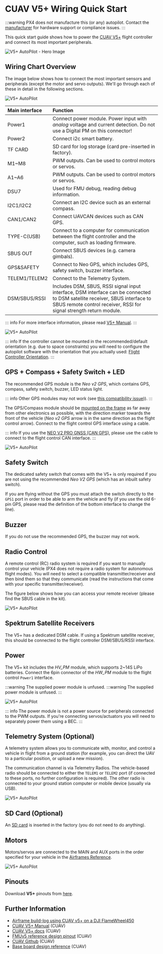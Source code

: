 # CUAV V5+ Wiring Quick Start

:::warning PX4 does not manufacture this (or any) autopilot. Contact the [manufacturer](https://store.cuav.net/) for hardware support or compliance issues.
:::

This quick start guide shows how to power the [CUAV V5+](../flight_controller/cuav_v5_plus.md) flight controller and connect its most important peripherals.

![V5+ AutoPilot - Hero Image](../../assets/flight_controller/cuav_v5_plus/v5+_01.png)

## Wiring Chart Overview

The image below shows how to connect the most important sensors and peripherals (except the motor and servo outputs). We'll go through each of these in detail in the following sections.

![V5+ AutoPilot](../../assets/flight_controller/cuav_v5_plus/connection/v5+_quickstart_01.png)

| Main interface  | Function                                                                                                                                                                                           |
|:--------------- |:-------------------------------------------------------------------------------------------------------------------------------------------------------------------------------------------------- |
| Power1          | Connect power module. Power input with _analog_ voltage and current detection. Do not use a Digital PM on this connector!                                                                          |
| Power2          | Connect i2c smart battery.                                                                                                                                                                         |
| TF CARD         | SD card for log storage (card pre-inserted in factory).                                                                                                                                            |
| M1~M8           | PWM outputs. Can be used to control motors or servos.                                                                                                                                              |
| A1~A6           | PWM outputs. Can be used to control motors or servos.                                                                                                                                              |
| DSU7            | Used for FMU debug, reading debug information.                                                                                                                                                     |
| I2C1/I2C2       | Connect an I2C device such as an external compass.                                                                                                                                                 |
| CAN1/CAN2       | Connect UAVCAN devices such as CAN GPS.                                                                                                                                                            |
| TYPE-C\(USB\) | Connect to a computer for communication between the flight controller and the computer, such as loading firmware.                                                                                  |
| SBUS OUT        | Connect SBUS devices (e.g. camera gimbals).                                                                                                                                                        |
| GPS&SAFETY      | Connect to Neo GPS, which includes GPS, safety switch, buzzer interface.                                                                                                                           |
| TELEM1/TELEM2   | Connect to the Telemetry System.                                                                                                                                                                   |
| DSM/SBUS/RSSI   | Includes DSM, SBUS, RSSI signal input interface, DSM interface can be connected to DSM satellite receiver, SBUS interface to SBUS remote control receiver, RSSI for signal strength return module. |

::: info For more interface information, please read [V5+ Manual](http://manual.cuav.net/V5-Plus.pdf).
:::

![V5+ AutoPilot](../../assets/flight_controller/cuav_v5_plus/connection/v5+_quickstart_02.png)

::: info If the controller cannot be mounted in the recommended/default orientation (e.g. due to space constraints) you will need to configure the autopilot software with the orientation that you actually used: [Flight Controller Orientation](../gps_compass/rtk_gps.md).
:::

## GPS + Compass + Safety Switch + LED

The recommended GPS module is the _Neo v2 GPS_, which contains GPS, compass, safety switch, buzzer, LED status light.

::: info Other GPS modules may not work (see [this compatibility issue](../flight_controller/cuav_v5_nano.md#compatibility_gps)\)).
:::

The GPS/Compass module should be [mounted on the frame](../assembly/mount_gps_compass.md) as far away from other electronics as possible, with the direction marker towards the front of the vehicle (_Neo v2 GPS_ arrow is in the same direction as the flight control arrow). Connect to the flight control GPS interface using a cable.

::: info If you use the [NEO V2 PRO GNSS (CAN GPS)](http://doc.cuav.net/gps/neo-series-gnss/en/neo-v2-pro.html), please use the cable to connect to the flight control CAN interface.
:::

![V5+ AutoPilot](../../assets/flight_controller/cuav_v5_plus/connection/v5+_quickstart_03.png)

## Safety Switch

The dedicated safety switch that comes with the V5+ is only required if you are not using the recommended _Neo V2 GPS_ (which has an inbuilt safety switch).

If you are flying without the GPS you must attach the switch directly to the `GPS1` port in order to be able to arm the vehicle and fly (if you use the old 6-pin GPS, please read the definition of the bottom interface to change the line).

## Buzzer

If you do not use the recommended GPS, the buzzer may not work.

## Radio Control

A remote control (RC) radio system is required if you want to manually control your vehicle (PX4 does not require a radio system for autonomous flight modes). You will need to select a compatible transmitter/receiver and then bind them so that they communicate (read the instructions that come with your specific transmitter/receiver).

The figure below shows how you can access your remote receiver (please find the SBUS cable in the kit).

![V5+ AutoPilot](../../assets/flight_controller/cuav_v5_plus/connection/v5+_quickstart_04.png)

## Spektrum Satellite Receivers

The V5+ has a dedicated DSM cable. If using a Spektrum satellite receiver, this should be connected to the flight controller DSM/SBUS/RSSI interface.

## Power

The V5+ kit includes the _HV_PM_ module, which supports 2~14S LiPo batteries. Connect the 6pin connector of the _HW_PM_ module to the flight control `Power1` interface.

:::warning
The supplied power module is unfused.
:::warning
The supplied power module is unfused.
:::

![V5+ AutoPilot](../../assets/flight_controller/cuav_v5_plus/connection/v5+_quickstart_01.png)

::: info
The power module is not a power source for peripherals connected to the PWM outputs.
If you're connecting servos/actuators you will need to separately power them using a BEC.
:::

## Telemetry System (Optional)

A telemetry system allows you to communicate with, monitor, and control a vehicle in flight from a ground station (for example, you can direct the UAV to a particular position, or upload a new mission).

The communication channel is via Telemetry Radios. The vehicle-based radio should be connected to either the `TELEM1` or `TELEM2` port (if connected to these ports, no further configuration is required). The other radio is connected to your ground station computer or mobile device (usually via USB).

![V5+ AutoPilot](../../assets/flight_controller/cuav_v5_plus/connection/v5+_quickstart_06.png)

<a id="sd_card"></a>

## SD Card (Optional)

An [SD card](../getting_started/px4_basic_concepts.md#sd-cards-removable-memory) is inserted in the factory (you do not need to do anything).

## Motors

Motors/servos are connected to the MAIN and AUX ports in the order specified for your vehicle in the [Airframes Reference](../airframes/airframe_reference.md).

![V5+ AutoPilot](../../assets/flight_controller/cuav_v5_plus/connection/v5+_quickstart_07.png)

## Pinouts

Download **V5+** pinouts from [here](http://manual.cuav.net/V5-Plus.pdf).

## Further Information

- [Airframe build-log using CUAV v5+ on a DJI FlameWheel450](../frames_multicopter/dji_f450_cuav_5plus.md)
- [CUAV V5+ Manual](http://manual.cuav.net/V5-Plus.pdf) (CUAV)
- [CUAV V5+ docs](http://doc.cuav.net/flight-controller/v5-autopilot/en/v5+.html) (CUAV)
- [FMUv5 reference design pinout](https://docs.google.com/spreadsheets/d/1-n0__BYDedQrc_2NHqBenG1DNepAgnHpSGglke-QQwY/edit#gid=912976165) (CUAV)
- [CUAV Github](https://github.com/cuav) (CUAV)
- [Base board design reference](https://github.com/cuav/hardware/tree/master/V5_Autopilot/V5%2B/V5%2BBASE) (CUAV)
